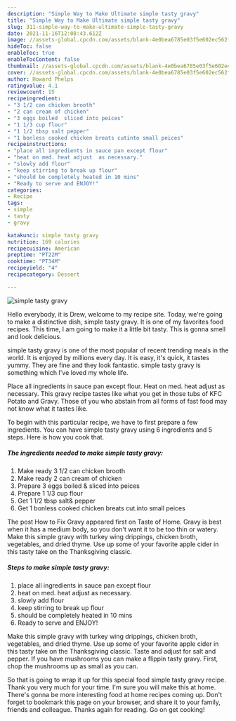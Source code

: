 ```yaml
---
description: "Simple Way to Make Ultimate simple tasty gravy"
title: "Simple Way to Make Ultimate simple tasty gravy"
slug: 311-simple-way-to-make-ultimate-simple-tasty-gravy
date: 2021-11-16T12:08:43.612Z
image: //assets-global.cpcdn.com/assets/blank-4e0bea6785e03f5e602ec562f230caae08da540cada707380b4fe1bbebba43da.png
hideToc: false
enableToc: true
enableTocContent: false
thumbnail: //assets-global.cpcdn.com/assets/blank-4e0bea6785e03f5e602ec562f230caae08da540cada707380b4fe1bbebba43da.png
cover: //assets-global.cpcdn.com/assets/blank-4e0bea6785e03f5e602ec562f230caae08da540cada707380b4fe1bbebba43da.png
author: Howard Phelps
ratingvalue: 4.1
reviewcount: 15
recipeingredient:
- "3 1/2 can chicken brooth"
- "2 can cream of chicken"
- "3 eggs boiled  sliced into peices"
- "1 1/3 cup flour"
- "1 1/2 tbsp salt pepper"
- "1 bonless cooked chicken breats cutinto small peices"
recipeinstructions:
- "place all ingredients in sauce pan except flour"
- "heat on med. heat adjust  as necessary."
- "slowly add flour"
- "keep stirring to break up flour"
- "should be completely heated in 10 mins"
- "Ready to serve and ENJOY!"
categories:
- Recipe
tags:
- simple
- tasty
- gravy

katakunci: simple tasty gravy 
nutrition: 169 calories
recipecuisine: American
preptime: "PT22M"
cooktime: "PT34M"
recipeyield: "4"
recipecategory: Dessert

---
```



![simple tasty gravy](//assets-global.cpcdn.com/assets/blank-4e0bea6785e03f5e602ec562f230caae08da540cada707380b4fe1bbebba43da.png)

Hello everybody, it is Drew, welcome to my recipe site. Today, we're going to make a distinctive dish, simple tasty gravy. It is one of my favorites food recipes. This time, I am going to make it a little bit tasty. This is gonna smell and look delicious.

simple tasty gravy is one of the most popular of recent trending meals in the world. It is enjoyed by millions every day. It is easy, it's quick, it tastes yummy. They are fine and they look fantastic. simple tasty gravy is something which I've loved my whole life.

Place all ingredients in sauce pan except flour. Heat on med. heat adjust as necessary. This gravy recipe tastes like what you get in those tubs of KFC Potato and Gravy. Those of you who abstain from all forms of fast food may not know what it tastes like.


To begin with this particular recipe, we have to first prepare a few ingredients. You can have simple tasty gravy using 6 ingredients and 5 steps. Here is how you cook that.

<!--inarticleads1-->

##### The ingredients needed to make simple tasty gravy:

1. Make ready 3 1/2 can chicken brooth
1. Make ready 2 can cream of chicken
1. Prepare 3 eggs boiled &amp; sliced into peices
1. Prepare 1 1/3 cup flour
1. Get 1 1/2 tbsp salt&amp; pepper
1. Get 1 bonless cooked chicken breats cut.into small peices


The post How to Fix Gravy appeared first on Taste of Home. Gravy is best when it has a medium body, so you don&#39;t want it to be too thin or watery. Make this simple gravy with turkey wing drippings, chicken broth, vegetables, and dried thyme. Use up some of your favorite apple cider in this tasty take on the Thanksgiving classic. 

<!--inarticleads2-->

##### Steps to make simple tasty gravy:

1. place all ingredients in sauce pan except flour
1. heat on med. heat adjust  as necessary.
1. slowly add flour
1. keep stirring to break up flour
1. should be completely heated in 10 mins
1. Ready to serve and ENJOY!

Make this simple gravy with turkey wing drippings, chicken broth, vegetables, and dried thyme. Use up some of your favorite apple cider in this tasty take on the Thanksgiving classic. Taste and adjust for salt and pepper. If you have mushrooms you can make a flippin tasty gravy. First, chop the mushrooms up as small as you can. 

So that is going to wrap it up for this special food simple tasty gravy recipe. Thank you very much for your time. I'm sure you will make this at home. There's gonna be more interesting food at home recipes coming up. Don't forget to bookmark this page on your browser, and share it to your family, friends and colleague. Thanks again for reading. Go on get cooking!
